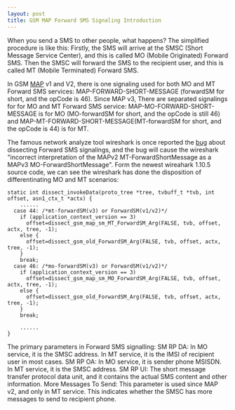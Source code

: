 ```yaml
---
layout: post
title: GSM MAP Forward SMS Signaling Introduction
---
```


When you send a SMS to other people, what happens? The simplified procedure is like this: Firstly, the SMS will arrive at the SMSC (Short Message Service Center), and this is called MO (Mobile Originated) Forward SMS. Then the SMSC will forward the SMS to the recipient user, and this is called MT (Mobile Terminated) Forward SMS.

In GSM [MAP](http://en.wikipedia.org/wiki/Mobile_Application_Part) v1 and V2, there is one signaling used for both MO and MT Forward SMS services: MAP-FORWARD-SHORT-MESSAGE (forwardSM for short, and the opCode is 46). Since MAP v3, There are separated signalings for for MO and MT Forward SMS service: MAP-MO-FORWARD-SHORT-MESSAGE is for MO (MO-forwardSM for short, and the opCode is still 46) and MAP-MT-FORWARD-SHORT-MESSAGE(MT-forwardSM for short, and the opCode is 44)  is for MT.

The famous network analyze tool wireshark is once reported the [bug](https://bugs.wireshark.org/bugzilla/show_bug.cgi?id=1498) about dissecting Forward SMS signalings, and the bug will cause the wireshark "incorrect interpretation of the MAPv2 MT-ForwardShortMessage as a MAPv3 MO-ForwardShortMessage". Form the newest wireahark 1.10.5 source code, we can see the wireshark has done the disposition of differentinating MO and MT scenarios:
  
    static int dissect_invokeData(proto_tree *tree, tvbuff_t *tvb, int offset, asn1_ctx_t *actx) {
        ......
      case 44: /*mt-forwardSM(v3) or ForwardSM(v1/v2)*/
        if (application_context_version == 3)
          offset=dissect_gsm_map_sm_MT_ForwardSM_Arg(FALSE, tvb, offset, actx, tree, -1);
        else {
          offset=dissect_gsm_old_ForwardSM_Arg(FALSE, tvb, offset, actx, tree, -1);
        }
        break;
      case 46: /*mo-forwardSM(v3) or ForwardSM(v1/v2)*/
        if (application_context_version == 3)
          offset=dissect_gsm_map_sm_MO_ForwardSM_Arg(FALSE, tvb, offset, actx, tree, -1);
        else {
          offset=dissect_gsm_old_ForwardSM_Arg(FALSE, tvb, offset, actx, tree, -1);
        }
        break;
    
        ......
    }


The primary parameters in Forward SMS signalling:
SM RP DA: In MO service, it is the SMSC address. In MT service, it is the IMSI of recipient user in most cases.
SM RP OA: In MO service, it is sender phone MSISDN. In MT service, it is the SMSC address.
SM RP UI: The short message transfer protocol data unit, and it contains the actual SMS content and other information.
More Messages To Send: This parameter is used since MAP v2, and only in MT service. This indicates whether the SMSC has more messages to send to recipient phone.